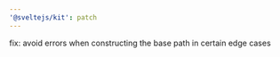 ```yaml
---
'@sveltejs/kit': patch
---
```


fix: avoid errors when constructing the base path in certain edge cases
